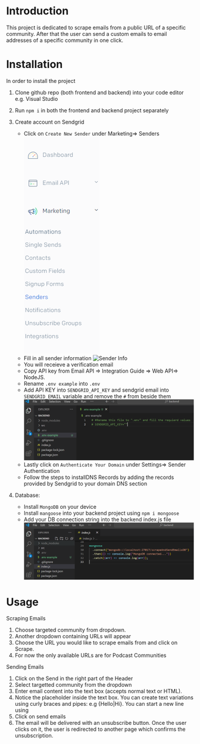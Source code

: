 # Introduction

This project is dedicated to scrape emails from a public URL of a specific community. After that the user can send a custom emails to email addresses of a specific community in one click.

# Installation

In order to install the project

1. Clone github repo (both frontend and backend) into your code editor e.g. Visual Studio
2. Run `npm i` in both the frontend and backend project separately
3. Create account on Sendgrid

   - Click on `Create New Sender` under Marketing=> Senders  
     ![Sender ](./README-IMAGES/sender-screenshot.png)
   - Fill in all sender information
     ![Sender Info ](./README-IMAGES/fill-sender-info)
   - You will receieve a verification email
   - Copy API key from Email API => Integration Guide => Web API=> NodeJS.
   - Rename `.env example` into `.env`
   - Add API KEY into `SENDGRID_API_KEY` and sendgrid email into `SENDGRID_EMAIL` variable and remove the `#` from beside them
     ![Env Screenshot](./README-IMAGES/env-screenshot.png)
   - Lastly click on `Authenticate Your Domain` under Settings=> Sender Authentication
   - Follow the steps to installDNS Records by adding the records provided by Sendgrid to your domain DNS section

4. Database:
   - Install `MongoDB` on your device
   - Install `mangoose` into your backend project using `npm i mongoose`
   - Add your DB connection string into the backend index.js file
     ![Database Connection](./README-IMAGES/database-connection-screenshot.png)

# Usage

Scraping Emails

1. Choose targeted community from dropdown.
2. Another dropdown containing URLs will appear
3. Choose the URL you would like to scrape emails from and click on Scrape.
4. For now the only available URLs are for Podcast Communities

Sending Emails

1. Click on the Send in the right part of the Header
2. Select targetted community from the dropdown
3. Enter email content into the text box (accepts normal text or HTML).
4. Notice the placeholder inside the text box. You can create text variations using curly braces and pipes: e.g {Hello|Hi}. You can start a new line using <br/>
5. Click on send emails
6. The email will be delivered with an unsubscribe button. Once the user clicks on it, the user is redirected to another page which confirms the unsubscription.
